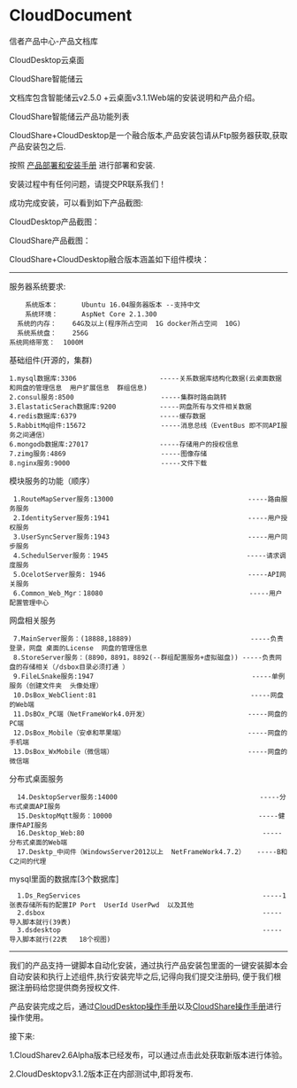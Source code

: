 # CloudDocument
信者产品中心-产品文档库


CloudDesktop云桌面

CloudShare智能储云


文档库包含智能储云v2.5.0 +云桌面v3.1.1Web端的安装说明和产品介绍。

CloudShare智能储云产品功能列表



CloudShare+CloudDesktop是一个融合版本,产品安装包请从Ftp服务器获取,获取产品安装包之后.

按照 [产品部署和安装手册]( Zh-CN/智能储云与桌面B端融合版安装手册-power%20by%20信者科技.docx) 进行部署和安装.

安装过程中有任何问题，请提交PR联系我们！

成功完成安装，可以看到如下产品截图:

CloudDesktop产品截图：


CloudShare产品截图：


CloudShare+CloudDesktop融合版本涵盖如下组件模块：

--------------------------------------------------------------------------------------------------------------

服务器系统要求:

        系统版本：      Ubuntu 16.04服务器版本 --支持中文
        系统环境：      AspNet Core 2.1.300
      系统的内存：    64G及以上(程序所占空间  1G docker所占空间  10G)
      系统系统盘：    256G 
    系统网络带宽：  1000M
    
 基础组件(开源的，集群)
 
    1.mysql数据库:3306                     -----关系数据库结构化数据(云桌面数据和网盘的管理信息  用户扩展信息  群组信息)
    2.consul服务:8500                      -----集群时路由跳转
    3.ElastaticSerach数据库:9200           -----网盘所有与文件相关数据  
    4.redis数据库:6379                     -----缓存数据   
    5.RabbitMq组件:15672                   -----消息总线（EventBus 即不同API服务之间通信）
    6.mongodb数据库:27017                  -----存储用户的授权信息
    7.zimg服务:4869                        -----图像存储
    8.nginx服务:9000                       -----文件下载 
    
  模块服务的功能（顺序）
  
     1.RouteMapServer服务:13000                                  -----路由服务服务 
     2.IdentityServer服务:1941                                   -----用户授权服务
     3.UserSyncServer服务:1943                                   -----用户同步服务 
     4.SchedulServer服务：1945                                   -----请求调度服务
     5.OcelotServer服务: 1946                                    -----API网关服务
     6.Common_Web_Mgr：18080                                     -----用户配置管理中心

  网盘相关服务
  
     7.MainServer服务：(18888,18889)                              -----负责登录，网盘 桌面的License  网盘的管理信息
     8.StoreServer服务：(8890，8891，8892(--群组配置服务+虚拟磁盘)) -----负责网盘的存储相关（/dsbox目录必须打通 ）
     9.FileLSnake服务:1947                                        -----单例服务（创建文件夹  头像处理）
     10.DsBox_WebClient:81                                       -----网盘的Web端
     11.DsBOx_PC端（NetFrameWork4.0开发）                         -----网盘的PC端
     12.DsBox_Mobile（安卓和苹果端）                               -----网盘的手机端
     13.DsBox_WxMobile（微信端）                                  -----网盘的微信端

  分布式桌面服务
  
      14.DesktopServer服务:14000                                    -----分布式桌面API服务
      15.DesktopMqtt服务：10000                                     -----健康件API服务   
      16.Desktop_Web:80                                             -----分布式桌面的Web端
      17.Desktp_中间件（WindowsServer2012以上  NetFrameWork4.7.2）   -----B和C之间的代理

   mysql里面的数据库[3个数据库]
  
      1.Ds_RegServices                                              -----1张表存储所有的配置IP Port  UserId UserPwd  以及其他
      2.dsbox                                                       -----导入脚本就行(39表)
      3.dsdesktop                                                   -----导入脚本就行(22表   18个视图)

--------------------------------------------------------------------------------------------------------------

我们的产品支持一键脚本自动化安装，通过执行产品安装包里面的一键安装脚本会自动安装和执行上述组件,执行安装完毕之后,记得向我们提交注册码,
便于我们根据注册码给您提供商务授权文件.



产品安装完成之后，通过[CloudDesktop操作手册](Zh-CN/产品操作手册/CloudDesktop%20Guide%5Bv3.1.1%5D-power%20by%20XINZHEKEJI.pdf)以及[CloudShare操作手册](Zh-CN/产品操作手册/CloudShare%20Guide%5Bv2.5.0%5D-power%20by%20XINZHEKEJI.pdf)进行操作使用。


接下来:

  1.CloudSharev2.6Alpha版本已经发布，可以通过点击此处获取新版本进行体验。
  
  2.CloudDesktopv3.1.2版本正在内部测试中,即将发布.


